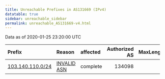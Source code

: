 ```yaml
---
title: Unreachable Prefixes in AS131669 (IPv4)
datatable: true
sidebar: unreachable_sidebar
permalink: unreachable_AS131669-v4.html
---
```


Data as of 2020-01-25 23:20:00 UTC


<div class="datatable-begin"></div>

| Prefix                                                     | Reason                                                                                                   | affected   |   Authorized AS |   MaxLength | Anchor                                       |   unreachable /24s |
|:-----------------------------------------------------------|:---------------------------------------------------------------------------------------------------------|:-----------|----------------:|------------:|:---------------------------------------------|-------------------:|
| [103.140.110.0/24](https://stat.ripe.net/103.140.110.0/24) | [INVALID ASN](https://rpki-validator.ripe.net/announcement-preview?asn=AS131669&prefix=103.140.110.0/24) | complete   |          134098 |           0 | [APNIC](unreachable_APNIC_RPKI_Root-v4.html) |                  1 |

<div class="datatable-end"></div>